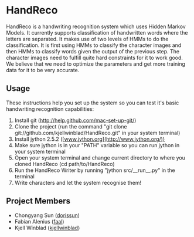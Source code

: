 HandReco
========
HandReco is a handwriting recognition system which uses Hidden Markov Models. It currently supports classification of handwritten words where the letters are separated. It makes use of two levels of HMMs to do the classification. It is first using HMMs to classify the character images and then HMMs to classify words given the output of the previous step. The character images need to fulfill quite hard constraints for it to work good. We believe that we need to optimize the parameters and get more training data for it to be very accurate.

Usage
-----
These instructions help you set up the system so you can test it's basic handwriting recognition capabilities:

1.  Install git (http://help.github.com/mac-set-up-git/)
2.  Clone the project (run the command "git clone git://github.com/kjellwinblad/HandReco.git" in your system terminal)
3.  Install jython 2.5.2 ([www.jython.org](http://www.jython.org/))
4.  Make sure jython is in your "PATH" variable so you can run jython in your system terminal
5.  Open your system terminal and change current directory to where you cloned HandReco (cd path/to/HandReco)
6.  Run the HandReco Writer by running "jython src/\_\_run\_\_.py" in the terminal
7.  Write characters and let the system recognise them!


Project Members
---------------
*   Chongyang Sun ([dorissun](http://github.com/dorissun))
*   Fabian Alenius ([faal](http://github.com/faal))
*   Kjell Winblad ([kjellwinblad](http://github.com/kjellwinblad))
